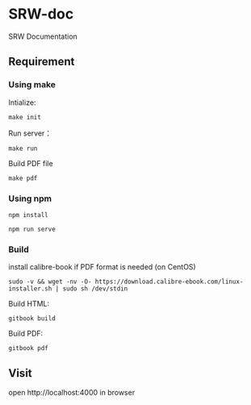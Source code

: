 # SRW-doc

SRW Documentation

## Requirement

### Using make

Intialize:

```console
make init
```

Run server：

```console
make run
```

Build PDF file

```
make pdf
```

### Using npm

```console
npm install
```

```console
npm run serve
```

### Build

install calibre-book if PDF format is needed (on CentOS)

```
sudo -v && wget -nv -O- https://download.calibre-ebook.com/linux-installer.sh | sudo sh /dev/stdin
```

Build HTML:

```
gitbook build
```

Build PDF:

```
gitbook pdf
```

## Visit

open http://localhost:4000 in browser

